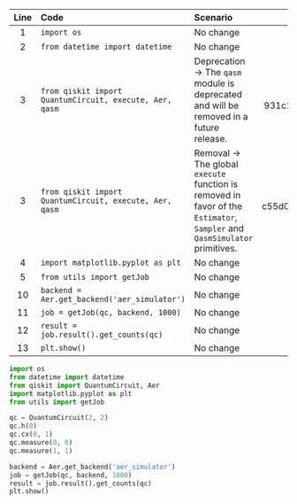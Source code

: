 | Line | Code | Scenario | Reference | Artifact | Refactoring |
| :--: | :--- | :------- | :-------: | :------- | :---------- |
| 1 | `import os` | No change | IK | os | No change |
| 2 | `from datetime import datetime` | No change | IK | datetime | No change |
| 3 | `from qiskit import QuantumCircuit, execute, Aer, qasm` | Deprecation -> The `qasm` module is deprecated and will be removed in a future release. | qrn_tax_ddbb-931c2a817b114b1685634a4cf04a197e | qasm | `from qiskit import QuantumCircuit, execute, Aer` |
| 3 | `from qiskit import QuantumCircuit, execute, Aer, qasm` |  Removal -> The global `execute` function is removed in favor of the `Estimator`, `Sampler` and `QasmSimulator` primitives. | qrn_tax_ddbb-c55d0c6964d54293b354a97983419492 | execute | `from qiskit import QuantumCircuit, Aer` |
| 4 | `import matplotlib.pyplot as plt` | No change | IK | matplotlib.pyplot | No change |
| 5 | `from utils import getJob` | No change | IK | utils | No change |
| 10 | `backend = Aer.get_backend('aer_simulator')` | No change | IK | Aer | No change |
| 11 | `job = getJob(qc, backend, 1000)` | No change | IK | getJob | No change |
| 12 | `result = job.result().get_counts(qc)` | No change | IK | result | No change |
| 13 | `plt.show()` | No change | IK | plt | No change |

```python
import os
from datetime import datetime
from qiskit import QuantumCircuit, Aer
import matplotlib.pyplot as plt
from utils import getJob

qc = QuantumCircuit(2, 2)
qc.h(0)
qc.cx(0, 1)
qc.measure(0, 0)
qc.measure(1, 1)

backend = Aer.get_backend('aer_simulator')
job = getJob(qc, backend, 1000)
result = job.result().get_counts(qc)
plt.show()
```